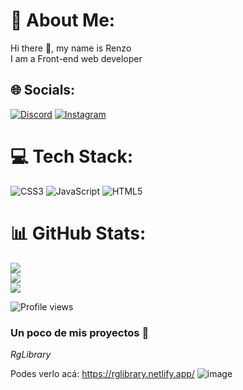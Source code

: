 # 💫 About Me:
Hi there 👋, my name is Renzo<br>I am a Front-end web developer<br>


## 🌐 Socials:
[![Discord](https://img.shields.io/badge/Discord-%237289DA.svg?logo=discord&logoColor=white)](https://discord.gg/Pmfc7CT9yt) [![Instagram](https://img.shields.io/badge/Instagram-%23E4405F.svg?logo=Instagram&logoColor=white)](https://www.instagram.com/giannhg_/)

 # 💻 Tech Stack:
![CSS3](https://img.shields.io/badge/css3-%231572B6.svg?style=for-the-badge&logo=css3&logoColor=white) ![JavaScript](https://img.shields.io/badge/javascript-%23323330.svg?style=for-the-badge&logo=javascript&logoColor=%23F7DF1E) ![HTML5](https://img.shields.io/badge/html5-%23E34F26.svg?style=for-the-badge&logo=html5&logoColor=white)
 
 # 📊 GitHub Stats:
![](https://github-readme-stats.vercel.app/api?username=Juanies&theme=dark&hide_border=false&include_all_commits=true&count_private=true)<br/>
![](https://github-readme-streak-stats.herokuapp.com/?user=Juanies&theme=dark&hide_border=false)<br/>
![](https://github-readme-stats.vercel.app/api/top-langs/?username=Juanies&theme=dark&hide_border=false&include_all_commits=true&count_private=true&layout=compact)

![Profile views](https://gpvc.arturio.dev/mrgiann)




### Un poco de mis proyectos :loudspeaker: 

*RgLibrary*

Podes verlo acá: https://rglibrary.netlify.app/
![image](https://user-images.githubusercontent.com/82038942/192119698-62d0dde5-ac2f-42f2-acee-75020b3ce129.png)



